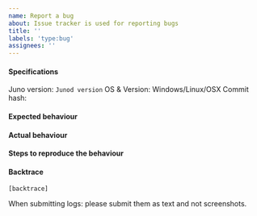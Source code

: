 ```yaml
---
name: Report a bug
about: Issue tracker is used for reporting bugs
title: ''
labels: 'type:bug'
assignees: ''
---
```


#### Specifications

Juno version: `Junod version`
OS & Version: Windows/Linux/OSX
Commit hash: 

#### Expected behaviour


#### Actual behaviour


#### Steps to reproduce the behaviour


#### Backtrace

````
[backtrace]
````

When submitting logs: please submit them as text and not screenshots.
